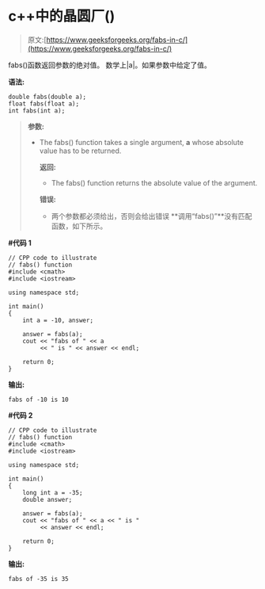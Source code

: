 # c++中的晶圆厂()

> 原文:[https://www.geeksforgeeks.org/fabs-in-c/](https://www.geeksforgeeks.org/fabs-in-c/)

fabs()函数返回参数的绝对值。
数学上|a|。如果参数中给定了值。

**语法:**

```
double fabs(double a);
float fabs(float a);
int fabs(int a);

```

> **参数:**
> 
> *   The fabs() function takes a single argument, **a** whose absolute value has to be returned.
>     
>     **返回:**
>     
>     
>     
>     *   The fabs() function returns the absolute value of the argument.
>     
>     **错误:**
>     
>     *   两个参数都必须给出，否则会给出错误
>     **调用“fabs()”**没有匹配函数，如下所示。

**#代码 1**

```
// CPP code to illustrate
// fabs() function
#include <cmath>
#include <iostream>

using namespace std;

int main()
{
    int a = -10, answer;

    answer = fabs(a);
    cout << "fabs of " << a 
         << " is " << answer << endl;

    return 0;
}
```

**输出:**

```
fabs of -10 is 10

```

**#代码 2**

```
// CPP code to illustrate
// fabs() function
#include <cmath>
#include <iostream>

using namespace std;

int main()
{
    long int a = -35;
    double answer;

    answer = fabs(a);
    cout << "fabs of " << a << " is " 
         << answer << endl;

    return 0;
}
```

**输出:**

```
fabs of -35 is 35

```